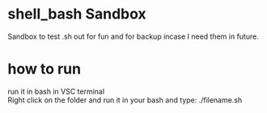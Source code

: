 # shell_bash Sandbox
 Sandbox to test .sh out for fun and for backup incase I need them in future.
# how to run
run it in bash in VSC terminal
<br/>
Right click on the folder and run it in your bash and type: ./filename.sh
